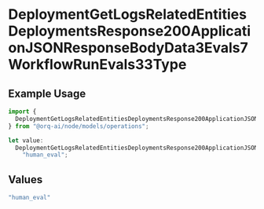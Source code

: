 # DeploymentGetLogsRelatedEntitiesDeploymentsResponse200ApplicationJSONResponseBodyData3Evals7WorkflowRunEvals33Type

## Example Usage

```typescript
import {
  DeploymentGetLogsRelatedEntitiesDeploymentsResponse200ApplicationJSONResponseBodyData3Evals7WorkflowRunEvals33Type,
} from "@orq-ai/node/models/operations";

let value:
  DeploymentGetLogsRelatedEntitiesDeploymentsResponse200ApplicationJSONResponseBodyData3Evals7WorkflowRunEvals33Type =
    "human_eval";
```

## Values

```typescript
"human_eval"
```